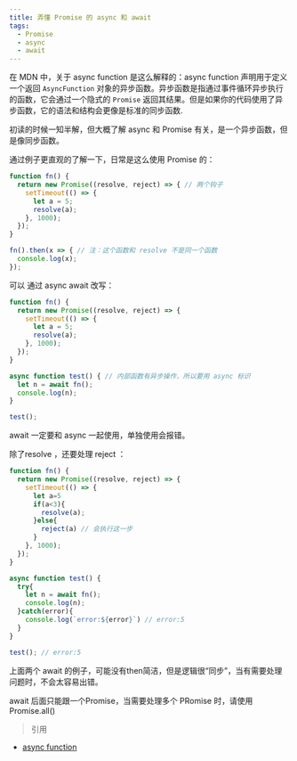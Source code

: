 ```yaml
---
title: 弄懂 Promise 的 async 和 await
tags:
  - Promise
  - async
  - await
---
```


在 MDN 中，关于 async function 是这么解释的：async function 声明用于定义一个返回 `AsyncFunction` 对象的异步函数。异步函数是指通过事件循环异步执行的函数，它会通过一个隐式的 `Promise` 返回其结果。但是如果你的代码使用了异步函数，它的语法和结构会更像是标准的同步函数.

<!-- more -->

初读的时候一知半解，但大概了解 async 和 Promise 有关，是一个异步函数，但是像同步函数。

通过例子更直观的了解一下，日常是这么使用 Promise 的：

  ```javascript
  function fn() {
    return new Promise((resolve, reject) => { // 两个钩子
      setTimeout(() => {
        let a = 5;
        resolve(a);
      }, 1000);
    });
  }

  fn().then(x => { // 注：这个函数和 resolve 不是同一个函数
    console.log(x);
  });
  ```

可以 通过 async await 改写：

  ```javascript
  function fn() {
    return new Promise((resolve, reject) => {
      setTimeout(() => {
        let a = 5;
        resolve(a);
      }, 1000);
    });
  }

  async function test() { // 内部函数有异步操作，所以要用 async 标识
    let n = await fn();
    console.log(n);
  }

  test();

  ```

await 一定要和 async 一起使用，单独使用会报错。

除了resolve ，还要处理 reject ：

  ```javascript
  function fn() {
    return new Promise((resolve, reject) => {
      setTimeout(() => {
        let a=5
        if(a<3){
          resolve(a);
        }else{
          reject(a) // 会执行这一步
        }
      }, 1000);
    });
  }

  async function test() {
    try{
      let n = await fn();
      console.log(n);
    }catch(error){
      console.log(`error:${error}`) // error:5
    }
  }

  test(); // error:5
  ```

上面两个 await 的例子，可能没有then简洁，但是逻辑很“同步”，当有需要处理问题时，不会太容易出错。

await 后面只能跟一个Promise，当需要处理多个 PRomise 时，请使用 Promise.all()

> 引用
- [async function
](https://developer.mozilla.org/zh-CN/docs/Web/JavaScript/Reference/Statements/async_function)

